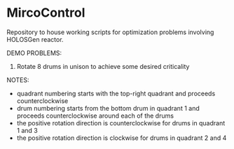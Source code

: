 # MircoControl

Repository to house working scripts for optimization problems involving 
HOLOSGen reactor.

DEMO PROBLEMS:
1. Rotate 8 drums in unison to achieve some desired criticality


NOTES:
* quadrant numbering starts with the top-right quadrant and proceeds
counterclockwise
* drum numbering starts from the bottom drum in  quadrant 1 and
proceeds counterclockwise around each of the drums
* the positive rotation direction is counterclockwise for drums in quadrant 1 and 3
* the positive rotation direction is clockwise for drums in quadrant 2 and 4
